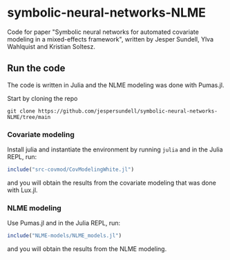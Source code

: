 # symbolic-neural-networks-NLME
Code for paper "Symbolic neural networks for automated covariate modeling in a mixed-effects framework", written by Jesper Sundell, Ylva Wahlquist and Kristian Soltesz.

## Run the code
The code is written in Julia and the NLME modeling was done with Pumas.jl.

Start by cloning the repo
```
git clone https://github.com/jespersundell/symbolic-neural-networks-NLME/tree/main
```

### Covariate modeling
Install julia and instantiate the environment by running `julia` and in the Julia REPL, run:
```julia 
include("src-covmod/CovModelingWhite.jl")
```
and you will obtain the results from the covariate modeling that was done with Lux.jl.

### NLME modeling
Use Pumas.jl and in the Julia REPL, run:
```julia 
include("NLME-models/NLME_models.jl")
```
and you will obtain the results from the NLME modeling.

